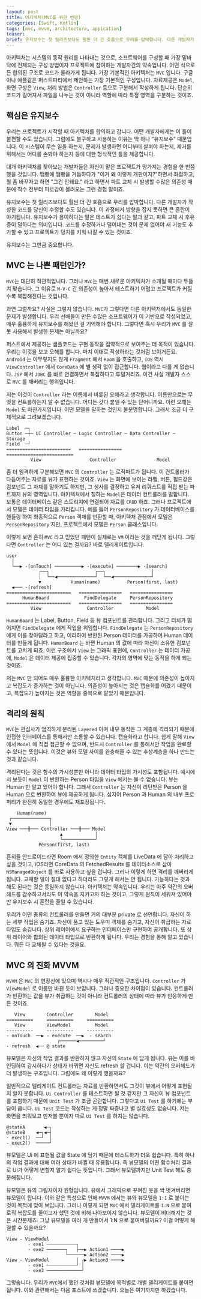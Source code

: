 ```yaml
---
layout: post
title: 아키텍처(MVC를 위한 변명)
categories: [Swift, Kotlin]
tags: [mvc, mvvm, architecture, appication]
teaser:
brief: 유지보수는 첫 릴리즈보다도 훨씬 더 긴 호흡으로 우리를 압박합니다. 다른 개발자가 작성한 코드를 당신이 수정할 수도 있습니다. 이 과정에서 방향을 잡지 못하면 큰 혼란이 야기됩니다. 유지보수가 용이하다는 말은 테스트가 쉽다는 말과 같고, 파트 교체 시 후유증이 덜하다는 의미입니다. 코드를 수정하거나 덜어내는 것이 문제 없어야 새 기능도 추가할 수 있고 프로젝트가 덩치를 키워 나갈 수 있는 것이죠.
---
```


아키텍처는 시스템의 동작 원리를 나타내는 것으로, 소프트웨어를 구성할 때 가장 밑바닥에 전제되는 구성 방법이자 프로젝트에 참여하는 개발자간의 약속입니다. 어떤 식으로든 합의된 구조로 코드가 올라가게 됩니다. 가장 기본적인 아키텍처는 `MVC` 입니다. 구글이나 애플같은 퍼스트파티에서 제안하는 가장 기본적인 구성입니다. 자료제공은 `Model`, 화면 구성은 `View`, 처리 방법은 `Controller` 등으로 구분해서 작성하게 됩니다. 단순히 코드가 길어져서 파일을 나누는 것이 아니라 역할에 따라 특정 영역을 구분하는 것이죠.

## 핵심은 유지보수

우리는 프로젝트가 시작할 때 아키텍처를 합의하고 갑니다. 어떤 개발자에게는 이 틀이 불편할 수도 있습니다. 그럼에도 불구하고 사용하는 이유는 딱 하나 "유지보수" 때문입니다. 이 시스템이 무슨 일을 하는지, 문제가 발생하면 어디부터 살펴야 하는지, 제거를 위해서는 어디를 손봐야 하는지 등에 대한 형식적인 틀을 제공합니다.

대개 아키텍처를 찾아보는 개발자들은 자신이 맡은 프로젝트가 망가지는 경험을 한 번쯤 했을 것입니다. 땜빵에 땜빵을 거듭하다가 "이거 왜 이렇게 개판이지?"하면서 좌절하고, 뭘 좀 바꾸자고 하면 "그건 안돼요." 라고 하면서 파트 교체 시 발생할 수많은 의존성 때문에 착수 전부터 피로감이 몰려오는 그런 경험 말이죠.

유지보수는 첫 릴리즈보다도 훨씬 더 긴 호흡으로 우리를 압박합니다. 다른 개발자가 작성한 코드를 당신이 수정할 수도 있습니다. 이 과정에서 방향을 잡지 못하면 큰 혼란이 야기됩니다. 유지보수가 용이하다는 말은 테스트가 쉽다는 말과 같고, 파트 교체 시 후유증이 덜하다는 의미입니다. 코드를 수정하거나 덜어내는 것이 문제 없어야 새 기능도 추가할 수 있고 프로젝트가 덩치를 키워 나갈 수 있는 것이죠.

유지보수는 그만큼 중요합니다.

## MVC 는 나쁜 패턴인가?

`MVC`는 대단히 직관적입니다. 그러나 `MVC`는 매번 새로운 아키텍처가 소개될 때마다 두들겨 맞습니다. 그 이유로 `M-V-C` 간 의존성이 높아서 테스트하기 어렵고 프로젝트가 커질수록 복잡해진다는 것입니다.

과연 그럴까요? 사실은 그렇지 않습니다. `MVC`가 그렇다면 다른 아키텍처에서도 동일한 문제가 발생합니다. 우리 선배들이 만든 수많은 소프트웨어가 이 기반으로 작성되었고, 매우 훌륭하게 유지보수를 해왔던 걸 기억해야 합니다. 그렇다면 혹시 우리가 `MVC` 를 잘못 사용해서 발생한 문제는 아닐까요?

퍼스트에서 제공하는 샘플코드는 구현 동작을 집약적으로 보여주는 데 목적이 있습니다. 우리는 이것을 보고 오해를 합니다. 마치 이대로 작성하라는 것처럼 보이거든요. `Android` 는 아무렇지도 않게 `Fragment` 에서 `Room` 을 호출하고, `iOS` 역시 `ViewController` 에서 `CoreData` 에 별 생각 없이 접근합니다. 웹이라고 다를 게 없습니다. `JSP` 에서 `JDBC` 를 바로 연결하면서 복잡하다고 투덜거리죠. 이건 사실 개발자 스스로 `MVC` 를 깨버리는 행위입니다.

저는 이것이 `Controller` 라는 이름에서 비롯된 오해라고 생각합니다. 이름만으로는 무엇을 컨트롤하는지 알 수 없습니다. 어디든 갖다 붙일 수 있는 단어니까요. 이런 오해는 `Model` 도 마찬가지입니다. 어떤 모델을 말하는 것인지 불분명합니다. 그래서 조금 더 구체적으로 그려보겠습니다.

```
Label  ─┐
Button ─┼─ UI Controller ─ Logic Controller ─ Data Controller ─ Storage
Field  ─┘
========================   ================   =========================
         View                  Controller               Model
```

좀 더 엄격하게 구분해보면 `MVC` 의 `Controller` 는 로직파트가 됩니다. 이 컨트롤러가 다듬어주는 자료를 뷰가 표현하는 것이죠. `View` 는 화면에 보이는 라벨, 버튼, 필드같은 컴포넌트 그 자체를 말하기도 하지만, 그 생사를 결정하고 유저 리쿼스트를 직접 받는 파트까지 뷰의 영역입니다. 아키텍처에서 칭하는 `Model`은 데이터 컨트롤러를 말합니다. 보통은 데이터베이스 같은 스토리지에 연결되어 자료를 `CRUD` 하죠. 그러나 프로젝트에서 모델은 데이터 타입을 가리킵니다. 예를 들어 `PersonRepository` 가 데이터베이스를 핸들링 하여 최종적으로 `Person` 객체를 반환할 때, 아키텍처 관점에서 모델은  `PersonRepository` 지만, 프로젝트에서 모델은 `Person` 클래스입니다.

이렇게 보면 흔히 `MVC` 라고 믿었던 패턴이 실제로는 `VM` 이라는 것을 깨닫게 됩니다. 그렇다면 `Controller` 는 어디 있는 걸까요? 바로 델리게이트입니다.

```
user
  │
  └──▶ -[onTouch] ──────────▶ -[execute] ────────▶ -[search]
            ┌──┐                 ┌──┐                 │
            │  └──◀──────────────┘  └──◀──────────────┘
            ▼           Human(name)          Person(first, last)
  ◀─── -[refresh]
========================   ================   ================
      HumanBoard             FindDelegate     PersonRepository
========================   ================   ================
         View                 Controller            Model
```

`HumanBoard` 는 Label, Button, Field 등 뷰 컴포넌트를 관리합니다. 그리고 터치가 떨어지면 `FindDelegate` 에게 작업을 위임합니다. `FindDelegate` 는 `PersonRepository` 에게 이를 찾아달라고 하고, 이리하여 반환된 Person 데이터를 가공하여 Human 데이터를 만들게 됩니다. `HumanBoard` 는 바뀐 Human 의 값에 따라 자신이 소유한 컴포넌트를 고치게 되죠. 이런 구조에서 `View` 는 그래픽 표현에, `Controller` 는 데이터 가공에, `Model` 은 데이터 제공에 집중할 수 있습니다. 각자의 영역에 맞는 동작을 하게 되는 것이죠.

저는 `MVC` 만 되어도 매우 훌륭한 아키텍처라고 생각합니다. `MVC` 때문에 의존성이 높아지고 복잡도가 증가하는 것이 아닙니다. 의존성이 높아지는 것은 캡슐화를 어겼기 때문이고, 복잡도가 높아지는 것은 역할을 중복으로 맡았기 때문입니다.

## 격리의 원칙

`MVC`는 관심사가 엄격하게 분리된 `Layered` 이며 내부 동작은 그 계층에 격리되기 때문에 인접한 인터페이스를 통해서만 소통할 수 있습니다. 캡슐화라고 합니다. 쉽게 말해 `View` 에서 `Model` 에 직접 접근할 수 없으며, 반드시 `Controller` 를 통해서만 작업을 완료할 수 있다는 뜻입니다. 이것은 뷰와 모델 사이를 완충해줄 수 있는 추상계층을 하나 만드는 것과 같습니다.

격리된다는 것은 함수의 가시성뿐만 아니라 데이터 타입의 가시성도 포함됩니다. 예시에서 보듯이 `Model` 이 반환하는 Person 타입을 `View` 에서는 볼 수 없습니다. 뷰는 Human 만 알고 있어야 합니다. 그래서 `Controller` 는 자신이 리턴받은 Person 을 Human 으로 변환하여 뷰에 제공하게 됩니다. 심지어 Person 과 Human 의 내부 프로퍼티가 완전히 동일한 경우에도 재포장됩니다.

```
    Human(name)
 ┌──────────────┐
 ▼              │
View ───╫─── Controller ───╫─── Model
                    ▲            │
                    └────────────┘
            Person(first, last)
```

흔히들 안드로이드라면 Room 에서 정의한 `Entity` 객체를 LiveData 에 담아 처리하고 싶을 것이고, iOS라면 CoreData 의 FetchedResults 를 데이터소스로 삼아  `NSManagedObject` 를 바로 사용하고 싶을 겁니다. 그러나 이렇게 하면 격리를 깨버리게 됩니다. 교체할 일이 절대 없다고 하더라도 그렇게 해서는 안 됩니다. 가능하다는 것과 해도 된다는 것은 동일하지 않습니다. 아키텍처는 약속입니다. 우리는 아주 약간의 오버헤드를 감수하고서라도 이 약속을 지키고자 하는 것이고, 그렇게 원칙이 세워져 있어야만 유지보수 시 혼란을 줄일 수 있습니다.

우리가 어떤 종류의 컨트롤러를 만들면 거의 대부분 private 로 선언합니다. 자신이 하는 세부 작업은 숨기죠. 자신이 품고 있는 도우미 객체를 숨기고, 자신이 취급하는 자료타입도 숨깁니다. 상위 레이어에서 요구하는 인터페이스만 구현하여 공개합니다. 또 상위 레이어와 합의된 데이터 타입으로 반환하게 됩니다. 우리는 경험을 통해 알고 있습니다. 뭐든 다 교체될 수 있다는 것을요.

## MVC 의 진화 MVVM

`MVVM` 은 `MVC` 의 연장선에 있으며 역시나 매우 직관적인 구조입니다. `Controller` 가 `ViewModel` 로 이름만 바뀐 듯이 보입니다. 그러나 중요한 차이점이 있습니다. 컨트롤러가 반환하는 값을 뷰가 취급하는 것이 아니라 컨트롤러의 상태에 따라 뷰가 반응하게 만든 것이죠.

```
   View        Controller        Model
==========     ==========     ==========
   View        ViewModel         Model
----------     ----------     ----------
- onTouch  ──▶ - execute  ──▶  - search
                   ┌──────◀─────────┘
- refresh  ◀── @ state
```

뷰모델은 자신의 작업 결과를 반환하지 않고 자신의 `State` 에 담게 됩니다. 뷰는 이를 바인딩하여 감시하다가 상태가 바뀌면 자신도 refresh 할 겁니다. 이는 약간의 오버헤드가 더 발생하는 구조입니다. 그럼에도 왜 이렇게 했을까요?

일반적으로 델리게이트 컨트롤러는 자료를 반환하면서도 그것이 뷰에서 어떻게 표현될지 알지 못합니다. `Ui Controller` 를 테스트하면 될 것 같지만 그 자신이 뷰 컴포넌트를 포함하기 때문에 `Unit Test` 가 조금 곤란합니다. 그렇다고 `Ui Test` 를 하기에는 부담이 큽니다. `Ui Test` 코드는 작성하는 게 정말 짜증나고 별 실효성도 없습니다. 저는 화면을 띄워보고 만저볼 뿐이지 따로 `Ui Test` 를 하지는 않습니다.

```
@stateA       ◀─┐
@stateB    ◀─┐◀─┤
- exec1()  ──┘  │
- exec2()  ─────┘
```
뷰모델은 Ui 에 표현될 값을 State 에 담기 때문에 테스트하기 더욱 쉽습니다. 특히 하나의 작업 결과에 대해 여러 상태가 바뀔 때 유용합니다. 즉 뷰모델의 어떤 함수처리 결과로 Ui가 어떻게 변할지 알기 쉽다는 뜻입니다. 그래서 뷰모델까지만 Unit Test 해도 충분해집니다.

뷰모델은 뷰의 그림자이자 원형입니다. 뷰에서 그래픽으로 꾸며진 옷을 싹 벗겨버리면 뷰모델이 됩니다. 이와 같은 특성으로 인해 `MVVM` 에서는 뷰와 뷰모델을 `1:1` 로 붙이는 것이 목적에 맞아 보입니다. 그러나 이렇게 되면 `MVC` 에서 델리게이트를 `1:N` 으로 붙여 로직 복잡도를 줄이고자 했던 것에 비해 나아보이지 않습니다. 뷰모델이 비대해지는 것은 시간문제죠. 그냥 뷰모델을 여러 개 만들어서 1:N 으로 붙여버릴까요? 이걸 어떻게 해결할 수 있을까요?

```
View - ViewModel
        - exe1 ───────────┐
        - exe2 ───────┐   ├──▶ Action1 ────▶
                      └──────▶ Action2 ────▶
View - ViewModel          │ ┌▶ Action3 ────▶
        - exe1 ───────────┘ │
        - exe3 ─────────────┘
```

그렇습니다. 우리가 `MVC`에서 했던 것처럼 뷰모델에 목적별로 개별 델리게이트를 붙이면 됩니다. 이와 관련해서는 다음 포스트에 쓰겠습니다. 오늘은 여기까지만 하겠습니다.

